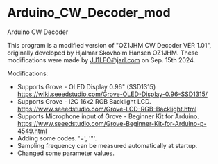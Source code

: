 # Arduino_CW_Decoder_mod
 Arduino CW Decoder

This program is a modified version of "OZ1JHM CW Decoder VER 1.01", 
originally developed by Hjalmar Skovholm Hansen OZ1JHM.
These modifications were made by JJ1LFO@jarl.com on Sep. 15th 2024.

Modifications: 
- Supports Grove - OLED Display 0.96" (SSD1315) 
							https://wiki.seeedstudio.com/Grove-OLED-Display-0.96-SSD1315/
- Supports Grove - I2C 16x2 RGB Backlight LCD.
							https://www.seeedstudio.com/Grove-LCD-RGB-Backlight.html
- Supports Microphone input of Grove - Beginner Kit for Arduino.
					https://www.seeedstudio.com/Grove-Beginner-Kit-for-Arduino-p-4549.html
- Adding some codes. '=', '"'.
- Sampling frequency can be measured automatically at startup.
- Changed some parameter values.



